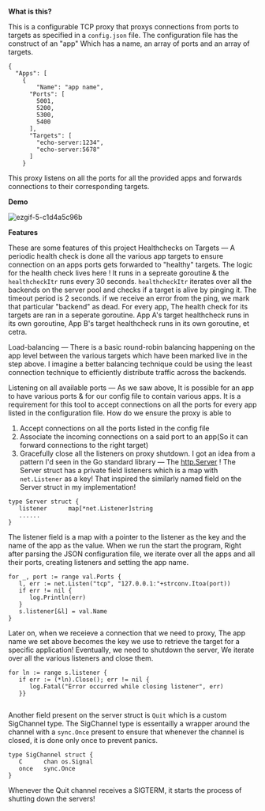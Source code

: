 
**What is this?**

This is a configurable TCP proxy that proxys connections from ports to targets as specified in a `config.json` file. The configuration file has the construct of an "app" Which has  a name, an array of ports and an array of targets.
```
{  
  "Apps": [  
    {  
	    "Name": "app name",  
      "Ports": [  
        5001,  
        5200,  
        5300,  
        5400  
      ],  
      "Targets": [  
        "echo-server:1234",  
        "echo-server:5678"  
      ]  
    }
```
This proxy listens on all the ports for all the provided apps and forwards connections to their corresponding targets.

**Demo**

![ezgif-5-c1d4a5c96b](https://user-images.githubusercontent.com/46195831/204164196-070c3756-46fb-45ee-b4e0-a9e49a89c218.gif)

  **Features**

  These are some features of this project
  Healthchecks on Targets — A periodic health check is done all the various app targets to ensure connection on an apps ports gets forwarded to "healthy" targets. The logic for the health check lives here<link to code line> ! It runs in a sepreate goroutine & the `healthcheckItr` runs every 30 seconds. `healthcheckItr` iterates over all the backends on the server pool and checks if a target is alive by pinging it. The timeout period is 2 seconds. if we receive an error from the ping, we mark that particular "backend" as dead.
  For every app, The health check for its targets are ran in a seperate goroutine. App A's target healthcheck runs in its own goroutine, App B's target healthcheck runs in its own goroutine, et cetra.

Load-balancing — There is a basic round-robin balancing happening on the app level between the various targets which have been marked live in the step above. I imagine a better balancing technique could be using the least connection technique to efficiently distribute traffic across the backends.

Listening on all available ports — As we saw above, It is possible for an app to have various ports & for our config file to contain various apps. It is a requirement for this tool to accept connections on all the ports for every app listed in the configuration file. How do we ensure the proxy is able to
1. Accept connections on all the ports listed in the config file
2. Associate the incoming connections on a said port to an app(So it can forward connections to the right target)
3. Gracefully close all the listeners on proxy shutdown.
   I got an idea from a pattern I'd seen in the Go standard library — The [http.Server](https://cs.opensource.google/go/go/+/refs/tags/go1.19.3:src/net/http/server.go;l=26890) ! The Server struct has a private field listeners which is a map with `net.Listener` as a key! That inspired the similarly named field on the Server struct in my implementation!
```golang
type Server struct {  
   listener      map[*net.Listener]string  
   ......
}
```
The listener field is a map with a pointer to the listener as the key and the name of the app as the value.  When we run the start the program, Right after parsing the JSON configuration file, we iterate over all the apps and all their ports, creating listeners and setting the app name.

```golang
for _, port := range val.Ports {  
   l, err := net.Listen("tcp", "127.0.0.1:"+strconv.Itoa(port))  
   if err != nil {  
      log.Println(err)  
   }  
   s.listener[&l] = val.Name  
}
```
Later on, when we receieve a connection that we need to proxy, The app name we set above becomes the key we use to retrieve the target for a specific application! Eventually, we need to shutdown the server, We iterate over all the various listeners and close them.
```golang
for ln := range s.listener {  
   if err := (*ln).Close(); err != nil {  
      log.Fatal("Error occurred while closing listener", err)  
   }}
   
```
Another field present on the server struct is `Quit` which is a custom SigChannel type. The SigChannel type is essentailly a wrapper around the channel with a `sync.Once` present to ensure that whenever the channel is closed, it is done only once to prevent panics.
```golang
type SigChannel struct {  
   C      chan os.Signal   
   once   sync.Once  
}
```
Whenever the Quit channel receives a SIGTERM, it starts the process of shutting down the servers!
